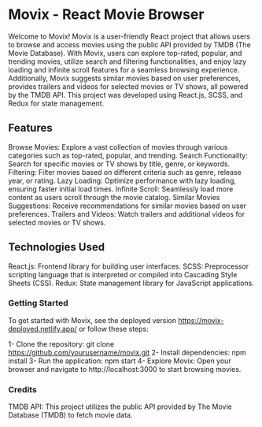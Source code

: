 # Movix - React Movie Browser

Welcome to Movix! Movix is a user-friendly React project that allows users to browse and access movies using the public API provided by TMDB (The Movie Database). With Movix, users can explore top-rated, popular, and trending movies, utilize search and filtering functionalities, and enjoy lazy loading and infinite scroll features for a seamless browsing experience. Additionally, Movix suggests similar movies based on user preferences, provides trailers and videos for selected movies or TV shows, all powered by the TMDB API. This project was developed using React.js, SCSS, and Redux for state management.

## Features

Browse Movies: Explore a vast collection of movies through various categories such as top-rated, popular, and trending.
Search Functionality: Search for specific movies or TV shows by title, genre, or keywords.
Filtering: Filter movies based on different criteria such as genre, release year, or rating.
Lazy Loading: Optimize performance with lazy loading, ensuring faster initial load times.
Infinite Scroll: Seamlessly load more content as users scroll through the movie catalog.
Similar Movies Suggestions: Receive recommendations for similar movies based on user preferences.
Trailers and Videos: Watch trailers and additional videos for selected movies or TV shows.

## Technologies Used

React.js: Frontend library for building user interfaces.
SCSS: Preprocessor scripting language that is interpreted or compiled into Cascading Style Sheets (CSS).
Redux: State management library for JavaScript applications.

### Getting Started
To get started with Movix, see the deployed version https://movix-deployed.netlify.app/
or follow these steps:

1- Clone the repository: git clone https://github.com/yourusername/movix.git
2- Install dependencies: npm install
3- Run the application: npm start
4- Explore Movix: Open your browser and navigate to http://localhost:3000 to start browsing movies.
 

### Credits
TMDB API: This project utilizes the public API provided by The Movie Database (TMDB) to fetch movie data.
